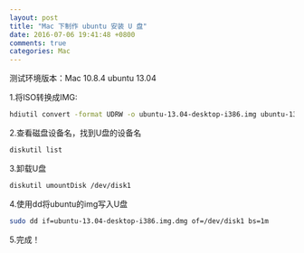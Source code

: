 ```yaml
---
layout: post
title: "Mac 下制作 ubuntu 安装 U 盘"
date: 2016-07-06 19:41:48 +0800
comments: true
categories: Mac
---
```


测试环境版本：Mac 10.8.4 ubuntu 13.04

1.将ISO转换成IMG:

```bash
hdiutil convert -format UDRW -o ubuntu-13.04-desktop-i386.img ubuntu-13.04-desktop-i386.iso
```
<!--more-->

2.查看磁盘设备名，找到U盘的设备名

```bash
diskutil list
```

3.卸载U盘

```bash
diskutil umountDisk /dev/disk1
```

4.使用dd将ubuntu的img写入U盘

```bash
sudo dd if=ubuntu-13.04-desktop-i386.img.dmg of=/dev/disk1 bs=1m
```

5.完成！